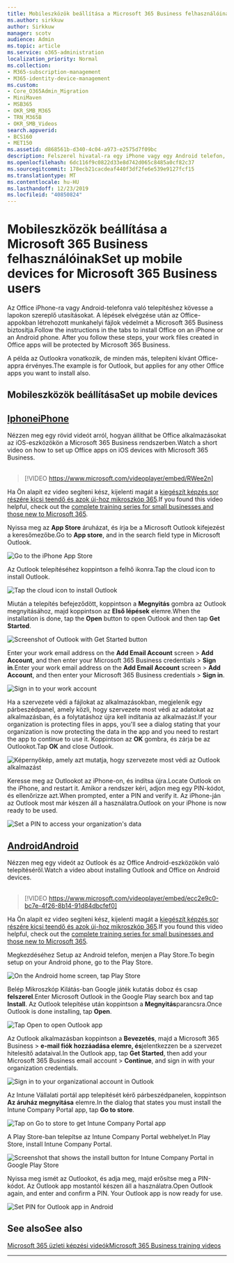 ```yaml
---
title: Mobileszközök beállítása a Microsoft 365 Business felhasználóinak
ms.author: sirkkuw
author: Sirkkuw
manager: scotv
audience: Admin
ms.topic: article
ms.service: o365-administration
localization_priority: Normal
ms.collection:
- M365-subscription-management
- M365-identity-device-management
ms.custom:
- Core_O365Admin_Migration
- MiniMaven
- MSB365
- OKR_SMB_M365
- TRN_M365B
- OKR_SMB_Videos
search.appverid:
- BCS160
- MET150
ms.assetid: d868561b-d340-4c04-a973-e2575d7f09bc
description: Felszerel hivatal-ra egy iPhone vagy egy Android telefon, és-a dolgozik fájlokat hivatalban apps lesz megvéd mellett Mikroszkóp 365 teendő.
ms.openlocfilehash: 6dc116f9c0822d33e8d742d065c8485a0cf82c37
ms.sourcegitcommit: 178ecb21cacdeaf440f3df2fe6e539e9127fcf15
ms.translationtype: MT
ms.contentlocale: hu-HU
ms.lasthandoff: 12/23/2019
ms.locfileid: "40850824"
---
```

# <a name="set-up-mobile-devices-for-microsoft-365-business-users"></a><span data-ttu-id="13838-103">Mobileszközök beállítása a Microsoft 365 Business felhasználóinak</span><span class="sxs-lookup"><span data-stu-id="13838-103">Set up mobile devices for Microsoft 365 Business users</span></span>

<span data-ttu-id="13838-p101">Az Office iPhone-ra vagy Android-telefonra való telepítéshez kövesse a lapokon szereplő utasításokat. A lépések elvégzése után az Office-appokban létrehozott munkahelyi fájlok védelmét a Microsoft 365 Business biztosítja.</span><span class="sxs-lookup"><span data-stu-id="13838-p101">Follow the instructions in the tabs to install Office on an iPhone or an Android phone. After you follow these steps, your work files created in Office apps will be protected by Microsoft 365 Business.</span></span>

<span data-ttu-id="13838-106">A példa az Outlookra vonatkozik, de minden más, telepíteni kívánt Office-appra érvényes.</span><span class="sxs-lookup"><span data-stu-id="13838-106">The example is for Outlook, but applies for any other Office apps you want to install also.</span></span>
  
## <a name="set-up-mobile-devices"></a><span data-ttu-id="13838-107">Mobileszközök beállítása</span><span class="sxs-lookup"><span data-stu-id="13838-107">Set up mobile devices</span></span>

## <a name="iphonetabiphone"></a>[<span data-ttu-id="13838-108">Iphone</span><span class="sxs-lookup"><span data-stu-id="13838-108">iPhone</span></span>](#tab/iPhone)
  
<span data-ttu-id="13838-109">Nézzen meg egy rövid videót arról, hogyan állíthat be Office alkalmazásokat az iOS-eszközökön a Microsoft 365 Business rendszerben.</span><span class="sxs-lookup"><span data-stu-id="13838-109">Watch a short video on how to set up Office apps on iOS devices with Microsoft 365 Business.</span></span><br><br>

> [!VIDEO https://www.microsoft.com/videoplayer/embed/RWee2n] 

<span data-ttu-id="13838-110">Ha Ön alapít ez video segíteni kész, kijelenti magát a [kiegészít képzés sor részére kicsi teendő és azok új-hoz mikroszkóp 365](https://support.office.com/article/6ab4bbcd-79cf-4000-a0bd-d42ce4d12816).</span><span class="sxs-lookup"><span data-stu-id="13838-110">If you found this video helpful, check out the [complete training series for small businesses and those new to Microsoft 365](https://support.office.com/article/6ab4bbcd-79cf-4000-a0bd-d42ce4d12816).</span></span>

<span data-ttu-id="13838-111">Nyissa meg az **App Store** áruházat, és írja be a Microsoft Outlook kifejezést a keresőmezőbe.</span><span class="sxs-lookup"><span data-stu-id="13838-111">Go to **App store**, and in the search field type in Microsoft Outlook.</span></span>
  
![Go to the iPhone App Store](media/886913de-76e5-4883-8ed0-4eb3ec06188f.png)
  
<span data-ttu-id="13838-113">Az Outlook telepítéséhez koppintson a felhő ikonra.</span><span class="sxs-lookup"><span data-stu-id="13838-113">Tap the cloud icon to install Outlook.</span></span>
  
![Tap the cloud icon to install Outlook](media/665e1620-948a-4ab8-b914-dca49530142c.png)
  
<span data-ttu-id="13838-115">Miután a telepítés befejeződött, koppintson a **Megnyitás** gombra az Outlook megnyitásához, majd koppintson az **Első lépések** elemre.</span><span class="sxs-lookup"><span data-stu-id="13838-115">When the installation is done, tap the **Open** button to open Outlook and then tap **Get Started**.</span></span>
  
![Screenshot of Outlook with Get Started button](media/005bedec-ae50-4d75-b3bb-e7cef9e2561c.png)
  
<span data-ttu-id="13838-117">Enter your work email address on the **Add Email Account** screen \> **Add Account**, and then enter your Microsoft 365 Business credentials \> **Sign in**.</span><span class="sxs-lookup"><span data-stu-id="13838-117">Enter your work email address on the **Add Email Account** screen \> **Add Account**, and then enter your Microsoft 365 Business credentials \> **Sign in**.</span></span>
  
![Sign in to your work account](media/3cef1fb5-7bec-4d3d-8542-872b731ce19f.png)
  
<span data-ttu-id="13838-119">Ha a szervezete védi a fájlokat az alkalmazásokban, megjelenik egy párbeszédpanel, amely közli, hogy szervezete most védi az adatokat az alkalmazásban, és a folytatáshoz újra kell indítania az alkalmazást.</span><span class="sxs-lookup"><span data-stu-id="13838-119">If your organization is protecting files in apps, you'll see a dialog stating that your organization is now protecting the data in the app and you need to restart the app to continue to use it.</span></span> <span data-ttu-id="13838-120">Koppintson az **OK** gombra, és zárja be az Outlookot.</span><span class="sxs-lookup"><span data-stu-id="13838-120">Tap **OK** and close Outlook.</span></span> 
  
![Képernyőkép, amely azt mutatja, hogy szervezete most védi az Outlook alkalmazást](media/fb4c1c84-b1e9-42e1-8070-c13dcf79fb09.png)
  
<span data-ttu-id="13838-122">Keresse meg az Outlookot az iPhone-on, és indítsa újra.</span><span class="sxs-lookup"><span data-stu-id="13838-122">Locate Outlook on the iPhone, and restart it.</span></span> <span data-ttu-id="13838-123">Amikor a rendszer kéri, adjon meg egy PIN-kódot, és ellenőrizze azt.</span><span class="sxs-lookup"><span data-stu-id="13838-123">When prompted, enter a PIN and verify it.</span></span> <span data-ttu-id="13838-124">Az iPhone-ján az Outlook most már készen áll a használatra.</span><span class="sxs-lookup"><span data-stu-id="13838-124">Outlook on your iPhone is now ready to be used.</span></span>
  
![Set a PIN to access your organization's data](media/64f2630b-3164-47a4-9dd6-ca0c29ed5fb3.png)
  
## <a name="androidtabandroid"></a>[<span data-ttu-id="13838-126">Android</span><span class="sxs-lookup"><span data-stu-id="13838-126">Android</span></span>](#tab/Android)
  
<span data-ttu-id="13838-127">Nézzen meg egy videót az Outlook és az Office Android-eszközökön való telepítéséről.</span><span class="sxs-lookup"><span data-stu-id="13838-127">Watch a video about installing Outlook and Office on Android devices.</span></span><br><br>

> [!VIDEO https://www.microsoft.com/videoplayer/embed/ecc2e9c0-bc7e-4f26-8b14-91d84dbcfef0] 

<span data-ttu-id="13838-128">Ha Ön alapít ez video segíteni kész, kijelenti magát a [kiegészít képzés sor részére kicsi teendő és azok új-hoz mikroszkóp 365](https://support.office.com/article/6ab4bbcd-79cf-4000-a0bd-d42ce4d12816).</span><span class="sxs-lookup"><span data-stu-id="13838-128">If you found this video helpful, check out the [complete training series for small businesses and those new to Microsoft 365](https://support.office.com/article/6ab4bbcd-79cf-4000-a0bd-d42ce4d12816).</span></span>

<span data-ttu-id="13838-129">Megkezdéséhez Setup az Android telefon, menjen a Play Store.</span><span class="sxs-lookup"><span data-stu-id="13838-129">To begin setup on your Android phone, go to the Play Store.</span></span>
  
![On the Android home screen, tap Play Store](media/93df88e7-c778-40e1-b35e-868ca6e97f6c.png)
  
<span data-ttu-id="13838-131">Belép Mikroszkóp Kilátás-ban Google játék kutatás doboz és csap **felszerel**.</span><span class="sxs-lookup"><span data-stu-id="13838-131">Enter Microsoft Outlook in the Google Play search box and tap **Install**.</span></span> <span data-ttu-id="13838-132">Az Outlook telepítése után koppintson a **Megnyitás**parancsra.</span><span class="sxs-lookup"><span data-stu-id="13838-132">Once Outlook is done installing, tap **Open**.</span></span>
  
![Tap Open to open Outlook app](media/8b4c5937-8875-4b5a-a5b6-b8c6c9cd6240.png)
  
<span data-ttu-id="13838-134">Az Outlook alkalmazásban koppintson a **Bevezetés**, majd a Microsoft 365 Business \> **e-mail fiók hozzáadása elemre, és**jelentkezzen be a szervezet hitelesítő adataival.</span><span class="sxs-lookup"><span data-stu-id="13838-134">In the Outlook app, tap **Get Started**, then add your Microsoft 365 Business email account \> **Continue**, and sign in with your organization credentials.</span></span>
  
![Sign in to your organizational account in Outlook](media/18f67c66-4bab-4b99-94bd-080839312e29.png)
  
<span data-ttu-id="13838-136">Az Intune Vállalati portál app telepítését kérő párbeszédpanelen, koppintson **Az áruház megnyitása** elemre.</span><span class="sxs-lookup"><span data-stu-id="13838-136">In the dialog that states you must install the Intune Company Portal app, tap **Go to store**.</span></span>
  
![Tap on Go to store to get Intune Company Portal app](media/a702d712-5622-45dd-a511-b1adaee63071.png)
  
<span data-ttu-id="13838-138">A Play Store-ban telepítse az Intune Company Portal webhelyet.</span><span class="sxs-lookup"><span data-stu-id="13838-138">In Play Store, install Intune Company Portal.</span></span>
  
![Screenshot that shows the install button for Intune Company Portal in Google Play Store](media/5e0408f2-3f37-44dd-80ed-13ca2ac6df0c.png)
  
<span data-ttu-id="13838-p105">Nyissa meg ismét az Outlookot, és adja meg, majd erősítse meg a PIN-kódot. Az Outlook app mostantól készen áll a használatra.</span><span class="sxs-lookup"><span data-stu-id="13838-p105">Open Outlook again, and enter and confirm a PIN. Your Outlook app is now ready for use.</span></span>
  
![Set  PIN for Outlook app in Android](media/edb91afb-f1ed-451a-bc6b-8ccba664e055.png)

## <a name="see-also"></a><span data-ttu-id="13838-143">See also</span><span class="sxs-lookup"><span data-stu-id="13838-143">See also</span></span>

[<span data-ttu-id="13838-144">Microsoft 365 üzleti képzési videók</span><span class="sxs-lookup"><span data-stu-id="13838-144">Microsoft 365 Business training videos</span></span>](https://support.office.com/article/6ab4bbcd-79cf-4000-a0bd-d42ce4d12816)

---